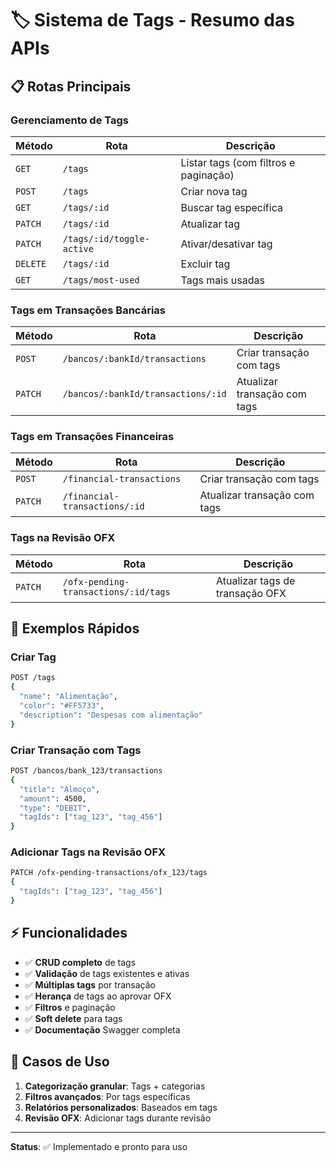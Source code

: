 # 🏷️ Sistema de Tags - Resumo das APIs

## 📋 Rotas Principais

### Gerenciamento de Tags
| Método | Rota | Descrição |
|--------|------|-----------|
| `GET` | `/tags` | Listar tags (com filtros e paginação) |
| `POST` | `/tags` | Criar nova tag |
| `GET` | `/tags/:id` | Buscar tag específica |
| `PATCH` | `/tags/:id` | Atualizar tag |
| `PATCH` | `/tags/:id/toggle-active` | Ativar/desativar tag |
| `DELETE` | `/tags/:id` | Excluir tag |
| `GET` | `/tags/most-used` | Tags mais usadas |

### Tags em Transações Bancárias
| Método | Rota | Descrição |
|--------|------|-----------|
| `POST` | `/bancos/:bankId/transactions` | Criar transação com tags |
| `PATCH` | `/bancos/:bankId/transactions/:id` | Atualizar transação com tags |

### Tags em Transações Financeiras
| Método | Rota | Descrição |
|--------|------|-----------|
| `POST` | `/financial-transactions` | Criar transação com tags |
| `PATCH` | `/financial-transactions/:id` | Atualizar transação com tags |

### Tags na Revisão OFX
| Método | Rota | Descrição |
|--------|------|-----------|
| `PATCH` | `/ofx-pending-transactions/:id/tags` | Atualizar tags de transação OFX |

## 🔧 Exemplos Rápidos

### Criar Tag
```bash
POST /tags
{
  "name": "Alimentação",
  "color": "#FF5733",
  "description": "Despesas com alimentação"
}
```

### Criar Transação com Tags
```bash
POST /bancos/bank_123/transactions
{
  "title": "Almoço",
  "amount": 4500,
  "type": "DEBIT",
  "tagIds": ["tag_123", "tag_456"]
}
```

### Adicionar Tags na Revisão OFX
```bash
PATCH /ofx-pending-transactions/ofx_123/tags
{
  "tagIds": ["tag_123", "tag_456"]
}
```

## ⚡ Funcionalidades

- ✅ **CRUD completo** de tags
- ✅ **Validação** de tags existentes e ativas
- ✅ **Múltiplas tags** por transação
- ✅ **Herança** de tags ao aprovar OFX
- ✅ **Filtros** e paginação
- ✅ **Soft delete** para tags
- ✅ **Documentação** Swagger completa

## 🎯 Casos de Uso

1. **Categorização granular**: Tags + categorias
2. **Filtros avançados**: Por tags específicas
3. **Relatórios personalizados**: Baseados em tags
4. **Revisão OFX**: Adicionar tags durante revisão

---

**Status**: ✅ Implementado e pronto para uso 